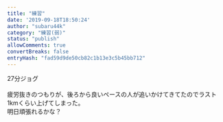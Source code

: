 ```yaml
---
title: "練習"
date: '2019-09-18T18:50:24'
author: "subaru44k"
category: "練習(弱)"
status: "publish"
allowComments: true
convertBreaks: false
entryHash: "fad59d9de50cb82c1b13e3c5b45bb712"
---
```

27分ジョグ<br>
<br>
疲労抜きのつもりが、後ろから良いペースの人が追いかけてきてたのでラスト1kmくらい上げてしまった。<br>
明日頑張れるかな？

